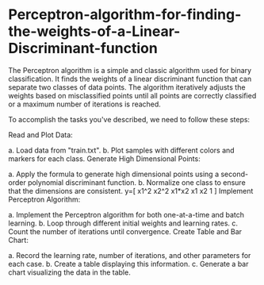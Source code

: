 # Perceptron-algorithm-for-finding-the-weights-of-a-Linear-Discriminant-function
The Perceptron algorithm is a simple and classic algorithm used for binary classification. It finds the weights of a linear discriminant function that can separate two classes of data points. The algorithm iteratively adjusts the weights based on misclassified points until all points are correctly classified or a maximum number of iterations is reached.

To accomplish the tasks you've described, we need to follow these steps:

Read and Plot Data:

a. Load data from "train.txt".
b. Plot samples with different colors and markers for each class.
Generate High Dimensional Points:

a. Apply the formula to generate high dimensional points using a second-order polynomial discriminant function.
b. Normalize one class to ensure that the dimensions are consistent. y=[ x1^2 x2^2 x1*x2 x1 x2 1 ]
Implement Perceptron Algorithm:

a. Implement the Perceptron algorithm for both one-at-a-time and batch learning.
b. Loop through different initial weights and learning rates.
c. Count the number of iterations until convergence.
Create Table and Bar Chart:

a. Record the learning rate, number of iterations, and other parameters for each case.
b. Create a table displaying this information.
c. Generate a bar chart visualizing the data in the table.
